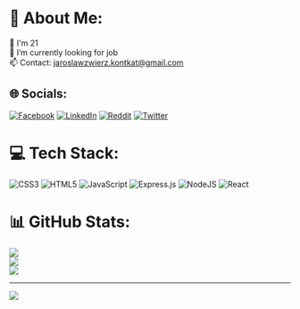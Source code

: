 # 💫 About Me:
🌱 I'm 21<br>🤝 I’m currently looking for job<br>📫 Contact: jaroslawzwierz.kontkat@gmail.com<br>


## 🌐 Socials:
[![Facebook](https://img.shields.io/badge/Facebook-%231877F2.svg?logo=Facebook&logoColor=white)](https://facebook.com/jarek.zwierz.56) [![LinkedIn](https://img.shields.io/badge/LinkedIn-%230077B5.svg?logo=linkedin&logoColor=white)](https://linkedin.com/in/jarosław-zwierz) [![Reddit](https://img.shields.io/badge/Reddit-%23FF4500.svg?logo=Reddit&logoColor=white)](https://reddit.com/user/Koksiarz100) [![Twitter](https://img.shields.io/badge/Twitter-%231DA1F2.svg?logo=Twitter&logoColor=white)](https://twitter.com/Koksiarz100) 

# 💻 Tech Stack:
![CSS3](https://img.shields.io/badge/css3-%231572B6.svg?style=for-the-badge&logo=css3&logoColor=white) ![HTML5](https://img.shields.io/badge/html5-%23E34F26.svg?style=for-the-badge&logo=html5&logoColor=white) ![JavaScript](https://img.shields.io/badge/javascript-%23323330.svg?style=for-the-badge&logo=javascript&logoColor=%23F7DF1E) ![Express.js](https://img.shields.io/badge/express.js-%23404d59.svg?style=for-the-badge&logo=express&logoColor=%2361DAFB) ![NodeJS](https://img.shields.io/badge/node.js-6DA55F?style=for-the-badge&logo=node.js&logoColor=white) ![React](https://img.shields.io/badge/react-%2320232a.svg?style=for-the-badge&logo=react&logoColor=%2361DAFB)
# 📊 GitHub Stats:
![](https://github-readme-stats.vercel.app/api?username=Koksiarz100&theme=dark&hide_border=false&include_all_commits=true&count_private=true)<br/>
![](https://github-readme-streak-stats.herokuapp.com/?user=Koksiarz100&theme=dark&hide_border=false)<br/>
![](https://github-readme-stats.vercel.app/api/top-langs/?username=Koksiarz100&theme=dark&hide_border=false&include_all_commits=true&count_private=true&layout=compact)

---
[![](https://visitcount.itsvg.in/api?id=Koksiarz100&icon=0&color=8)](https://visitcount.itsvg.in)

<!-- Proudly created with GPRM ( https://gprm.itsvg.in ) -->
